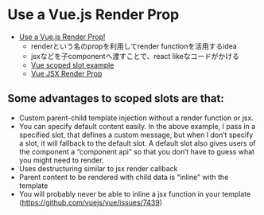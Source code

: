 

# Use a Vue.js Render Prop

+ [Use a Vue.js Render Prop!](https://vuejsdevelopers.com/2018/01/15/vue-js-render-props/?jsdojo_id=vjn_rep)
  + renderという名のpropを利用してrender functionを活用するidea
  + jsxなどを子componentへ渡すことで、react likeなコードがかける
  + [Vue scoped slot example](https://codesandbox.io/s/5vxn0nzj0l?from-embed)
  + [Vue JSX Render Prop](https://codesandbox.io/s/q9zm2j1jr9?from-embed)

## Some advantages to scoped slots are that:

* Custom parent-child template injection without a render function or jsx.
* You can specify default content easily. In the above example, I pass in a specified slot, that defines a custom message, but when I don’t specify a slot, it will fallback to the default slot. A default slot also gives users of the component a “component api” so that you don’t have to guess what you might need to render.
* Uses destructuring similar to jsx render callback
* Parent content to be rendered with child data is “inline” with the template
* You will probably never be able to inline a jsx function in your template (https://github.com/vuejs/vue/issues/7439)